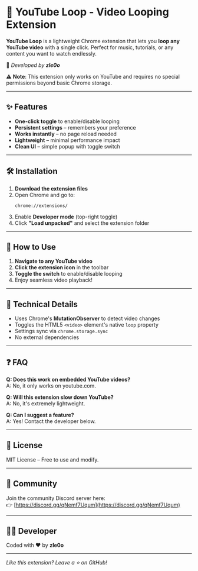 # 🔁 YouTube Loop - Video Looping Extension  

**YouTube Loop** is a lightweight Chrome extension that lets you **loop any YouTube video** with a single click. Perfect for music, tutorials, or any content you want to watch endlessly.  

🔹 *Developed by **zle0o***  

⚠️ **Note**: This extension only works on YouTube and requires no special permissions beyond basic Chrome storage.  

---  

## ✨ Features  

- **One-click toggle** to enable/disable looping  
- **Persistent settings** – remembers your preference  
- **Works instantly** – no page reload needed  
- **Lightweight** – minimal performance impact  
- **Clean UI** – simple popup with toggle switch  

---  

## 🛠 Installation  

1. **Download the extension files**  
2. Open Chrome and go to:  
   ```  
   chrome://extensions/  
   ```  
3. Enable **Developer mode** (top-right toggle)  
4. Click **"Load unpacked"** and select the extension folder  

---  

## 🚀 How to Use  

1. **Navigate to any YouTube video**  
2. **Click the extension icon** in the toolbar  
3. **Toggle the switch** to enable/disable looping  
4. Enjoy seamless video playback!  

---  

## 🔧 Technical Details  

- Uses Chrome's **MutationObserver** to detect video changes  
- Toggles the HTML5 `<video>` element's native `loop` property  
- Settings sync via `chrome.storage.sync`  
- No external dependencies  

---  

## ❓ FAQ  

**Q: Does this work on embedded YouTube videos?**  
A: No, it only works on youtube.com.  

**Q: Will this extension slow down YouTube?**  
A: No, it's extremely lightweight.  

**Q: Can I suggest a feature?**  
A: Yes! Contact the developer below.  

---  

## 📜 License  

MIT License – Free to use and modify.  

---

## 🔗 Community

Join the community Discord server here:  
👉 [https://discord.gg/qNemf7Uqum](https://discord.gg/qNemf7Uqum)

---

## 👨‍💻 Developer  

Coded with ❤️ by **zle0o**  

---  

*Like this extension? Leave a ⭐ on GitHub!*
